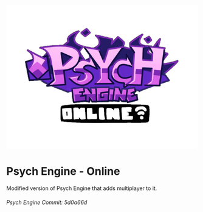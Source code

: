 ![](logoPsychBumpin.gif)
# Psych Engine - Online
Modified version of Psych Engine that adds multiplayer to it.

###### Psych Engine Commit: 5d0a66d

